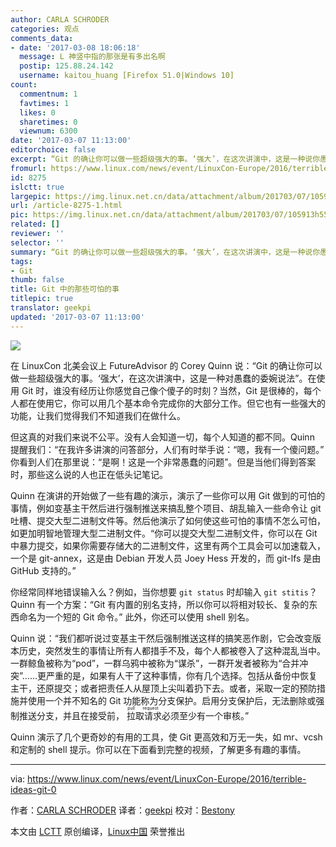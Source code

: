 ```yaml
---
author: CARLA SCHRODER
categories: 观点
comments_data:
- date: '2017-03-08 18:06:18'
  message: L 神竖中指的那张是有多出名啊
  postip: 125.88.24.142
  username: kaitou_huang [Firefox 51.0|Windows 10]
count:
  commentnum: 1
  favtimes: 1
  likes: 0
  sharetimes: 0
  viewnum: 6300
date: '2017-03-07 11:13:00'
editorchoice: false
excerpt: “Git 的确让你可以做一些超级强大的事。‘强大’，在这次讲演中，这是一种说你愚蠢的委婉说法”。
fromurl: https://www.linux.com/news/event/LinuxCon-Europe/2016/terrible-ideas-git-0
id: 8275
islctt: true
largepic: https://img.linux.net.cn/data/attachment/album/201703/07/105913h55rn5g05fgnfu0j.jpg
url: /article-8275-1.html
pic: https://img.linux.net.cn/data/attachment/album/201703/07/105913h55rn5g05fgnfu0j.jpg.thumb.jpg
related: []
reviewer: ''
selector: ''
summary: “Git 的确让你可以做一些超级强大的事。‘强大’，在这次讲演中，这是一种说你愚蠢的委婉说法”。
tags:
- Git
thumb: false
title: Git 中的那些可怕的事
titlepic: true
translator: geekpi
updated: '2017-03-07 11:13:00'
---
```


![](/data/attachment/album/201703/07/105913h55rn5g05fgnfu0j.jpg)


在 LinuxCon 北美会议上 FutureAdvisor 的 Corey Quinn 说：“Git 的确让你可以做一些超级强大的事。‘强大’，在这次讲演中，这是一种对愚蠢的委婉说法”。在使用 Git 时，谁没有经历让你感觉自己像个傻子的时刻？当然，Git 是很棒的，每个人都在使用它，你可以用几个基本命令完成你的大部分工作。但它也有一些强大的功能，让我们觉得我们不知道我们在做什么。


但这真的对我们来说不公平。没有人会知道一切，每个人知道的都不同。Quinn 提醒我们：“在我许多讲演的问答部分，人们有时举手说：“嗯，我有一个傻问题。” 你看到人们在那里说：“是啊！这是一个非常愚蠢的问题”。但是当他们得到答案时，那些这么说的人也正在低头记笔记。


Quinn 在演讲的开始做了一些有趣的演示，演示了一些你可以用 Git 做到的可怕的事情，例如变基主干然后进行强制推送来搞乱整个项目、胡乱输入一些命令让 git 吐槽、提交大型二进制文件等。然后他演示了如何使这些可怕的事情不怎么可怕，如更加明智地管理大型二进制文件。“你可以提交大型二进制文件，你可以在 Git 中暴力提交，如果你需要存储大的二进制文件，这里有两个工具会可以加速载入，一个是 git-annex，这是由 Debian 开发人员 Joey Hess 开发的，而 git-lfs 是由 GitHub 支持的。”


你经常同样地错误输入么？例如，当你想要 `git status` 时却输入 `git stitis`？Quinn 有一个方案：“Git 有内置的别名支持，所以你可以将相对较长、复杂的东西命名为一个短的 Git 命令。” 此外，你还可以使用 shell 别名。


Quinn 说：“我们都听说过变基主干然后强制推送这样的搞笑恶作剧，它会改变版本历史，突然发生的事情让所有人都措手不及，每个人都被卷入了这种混乱当中。一群鲸鱼被称为“pod”，一群乌鸦中被称为“谋杀”，一群开发者被称为“合并冲突”……更严重的是，如果有人干了这种事情，你有几个选择。包括从备份中恢复主干，还原提交；或者把责任人从屋顶上尖叫着扔下去。或者，采取一定的预防措施并使用一个并不知名的 Git 功能称为分支保护。启用分支保护后，无法删除或强制推送分支，并且在接受前，<ruby> 拉取请求 <rp>  （ </rp> <rt>  pull request </rt> <rp>  ） </rp></ruby>必须至少有一个审核。”


Quinn 演示了几个更奇妙的有用的工具，使 Git 更高效和万无一失，如 mr、vcsh 和定制的 shell 提示。你可以在下面看到完整的视频，了解更多有趣的事情。









---


via: <https://www.linux.com/news/event/LinuxCon-Europe/2016/terrible-ideas-git-0>


作者：[CARLA SCHRODER](https://www.linux.com/users/cschroder) 译者：[geekpi](https://github.com/geekpi) 校对：[Bestony](https://github.com/Bestony)


本文由 [LCTT](https://github.com/LCTT/TranslateProject) 原创编译，[Linux中国](https://linux.cn/) 荣誉推出